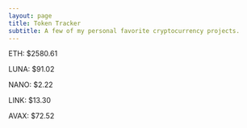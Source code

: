 ```yaml
---
layout: page
title: Token Tracker
subtitle: A few of my personal favorite cryptocurrency projects.
---
```


<!--BEGINCRYPTOINPUT-->
ETH: $2580.61

LUNA: $91.02

NANO: $2.22

LINK: $13.30

AVAX: $72.52

<!--ENDCRYPTOINPUT-->
